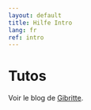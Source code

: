 ```yaml
---
layout: default
title: Hilfe Intro
lang: fr
ref: intro
---
```


Tutos
=====

Voir le blog de [Gibritte](http://www.gibritte.com/tag/groundforge/).